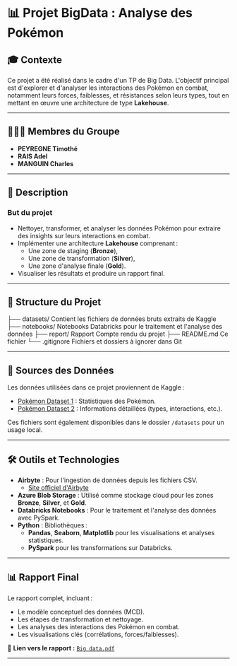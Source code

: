 # 📊 **Projet BigData : Analyse des Pokémon**

## 🎓 **Contexte**
Ce projet a été réalisé dans le cadre d'un TP de Big Data. L'objectif principal est d'explorer et d'analyser les interactions des Pokémon en combat, notamment leurs forces, faiblesses, et résistances selon leurs types, tout en mettant en œuvre une architecture de type **Lakehouse**.

---

## 🧑‍🤝‍🧑 **Membres du Groupe**
- **PEYREGNE Timothé**
- **RAIS Adel**
- **MANGUIN Charles**

---

## 📝 **Description**
### **But du projet**
- Nettoyer, transformer, et analyser les données Pokémon pour extraire des insights sur leurs interactions en combat.
- Implémenter une architecture **Lakehouse** comprenant :
  - Une zone de staging (**Bronze**),
  - Une zone de transformation (**Silver**),
  - Une zone d'analyse finale (**Gold**).
- Visualiser les résultats et produire un rapport final.

---

## 📂 Structure du Projet
├── datasets/ Contient les fichiers de données bruts extraits de Kaggle
├── notebooks/ Notebooks Databricks pour le traitement et l'analyse des données
├── report/ Rapport Compte rendu du projet
├── README.md Ce fichier
└── .gitignore Fichiers et dossiers à ignorer dans Git

---

## 🔗 **Sources des Données**
Les données utilisées dans ce projet proviennent de Kaggle :
- [Pokémon Dataset 1](https://www.kaggle.com/datasets/rounakbanik/pokemon) : Statistiques des Pokémon.
- [Pokémon Dataset 2](https://www.kaggle.com/datasets/mrdew25/pokemon-database/data) : Informations détaillées (types, interactions, etc.).

Ces fichiers sont également disponibles dans le dossier `/datasets` pour un usage local.

---

## 🛠️ **Outils et Technologies**
- **Airbyte** : Pour l'ingestion de données depuis les fichiers CSV.
  - [Site officiel d'Airbyte](https://github.com/airbytehq/airbyte)
- **Azure Blob Storage** : Utilisé comme stockage cloud pour les zones **Bronze**, **Silver**, et **Gold**.
- **Databricks Notebooks** : Pour le traitement et l'analyse des données avec PySpark.
- **Python** : Bibliothèques :
  - **Pandas**, **Seaborn**, **Matplotlib** pour les visualisations et analyses statistiques.
  - **PySpark** pour les transformations sur Databricks.

---

## 📊 **Rapport Final**
Le rapport complet, incluant :
- Le modèle conceptuel des données (MCD).
- Les étapes de transformation et nettoyage.
- Les analyses des interactions des Pokémon en combat.
- Les visualisations clés (corrélations, forces/faiblesses).

📄 **Lien vers le rapport :** [`Big data.pdf`](Big%20data.pdf)

---
